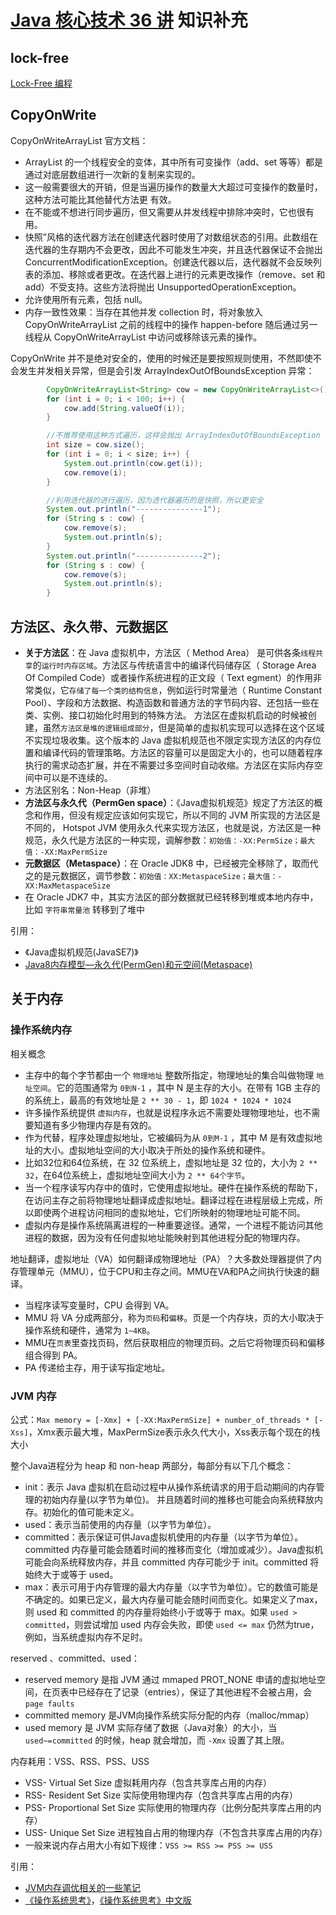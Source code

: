 # [Java 核心技术 36 讲](https://time.geekbang.org/column/article/6478) 知识补充

## lock-free

[Lock-Free 编程](https://www.cnblogs.com/gaochundong/p/lock_free_programming.html)

## CopyOnWrite

CopyOnWriteArrayList 官方文档：

- ArrayList 的一个线程安全的变体，其中所有可变操作（add、set 等等）都是通过对底层数组进行一次新的复制来实现的。
- 这一般需要很大的开销，但是当遍历操作的数量大大超过可变操作的数量时，这种方法可能比其他替代方法更 有效。
- 在不能或不想进行同步遍历，但又需要从并发线程中排除冲突时，它也很有用。
- 快照”风格的迭代器方法在创建迭代器时使用了对数组状态的引用。此数组在迭代器的生存期内不会更改，因此不可能发生冲突，并且迭代器保证不会抛出 ConcurrentModificationException。创建迭代器以后，迭代器就不会反映列表的添加、移除或者更改。在迭代器上进行的元素更改操作（remove、set 和 add）不受支持。这些方法将抛出 UnsupportedOperationException。
- 允许使用所有元素，包括 null。
- 内存一致性效果：当存在其他并发 collection 时，将对象放入 CopyOnWriteArrayList 之前的线程中的操作 happen-before 随后通过另一线程从 CopyOnWriteArrayList 中访问或移除该元素的操作。

CopyOnWrite 并不是绝对安全的，使用的时候还是要按照规则使用，不然即使不会发生并发相关异常，但是会引发 ArrayIndexOutOfBoundsException 异常：

```java
        CopyOnWriteArrayList<String> cow = new CopyOnWriteArrayList<>();
        for (int i = 0; i < 100; i++) {
            cow.add(String.valueOf(i));
        }

        //不推荐使用这种方式遍历，这样会抛出 ArrayIndexOutOfBoundsException
        int size = cow.size();
        for (int i = 0; i < size; i++) {
            System.out.println(cow.get(i));
            cow.remove(i);
        }

        //利用迭代器的进行遍历，因为迭代器遍历的是快照，所以更安全
        System.out.println("---------------1");
        for (String s : cow) {
            cow.remove(s);
            System.out.println(s);
        }
        System.out.println("---------------2");
        for (String s : cow) {
            cow.remove(s);
            System.out.println(s);
        }
```

## 方法区、永久带、元数据区

- **关于方法区**：在 Java 虚拟机中，方法区（ Method Area） 是可供各条`线程共享`的`运行时内存区域`。方法区与传统语言中的编译代码储存区（ Storage Area Of Compiled Code）或者操作系统进程的正文段（ Text egment）的作用非常类似，它`存储了每一个类的结构信息`，例如运行时常量池（ Runtime Constant Pool）、字段和方法数据、构造函数和普通方法的字节码内容、还包括一些在类、实例、接口初始化时用到的特殊方法。
方法区在虚拟机启动的时候被创建，虽然`方法区是堆的逻辑组成部分`，但是简单的虚拟机实现可以选择在这个区域不实现垃圾收集。这个版本的 Java 虚拟机规范也不限定实现方法区的内存位置和编译代码的管理策略。方法区的容量可以是固定大小的，也可以随着程序执行的需求动态扩展，并在不需要过多空间时自动收缩。方法区在实际内存空间中可以是不连续的。
- 方法区别名：Non-Heap（非堆）
- **方法区与永久代（PermGen space）**：《Java虚拟机规范》规定了方法区的概念和作用，但没有规定应该如何实现它，所以不同的 JVM 所实现的方法区是不同的， Hotspot JVM 使用永久代来实现方法区，也就是说，方法区是一种规范，永久代是方法区的一种实现，调解参数：`初始值：-XX:PermSize；最大值：-XX:MaxPermSize`
- **元数据区（Metaspace）**：在 Oracle JDK8 中，已经被完全移除了，取而代之的是元数据区，调节参数：`初始值：XX:MetaspaceSize；最大值：-XX:MaxMetaspaceSize`
- 在 Oracle JDK7 中，其实方法区的部分数据就已经转移到堆或本地内存中，比如 `字符串常量池` 转移到了堆中

引用：

- 《Java虚拟机规范(JavaSE7)》
- [Java8内存模型—永久代(PermGen)和元空间(Metaspace)](https://www.cnblogs.com/paddix/p/5309550.html)

## 关于内存

### 操作系统内存

相关概念

- 主存中的每个字节都由一个 `物理地址` 整数所指定，物理地址的集合叫做物理 `地址空间`。它的范围通常为 `0到N-1` ，其中 N 是主存的大小。在带有 1GB 主存的的系统上，最高的有效地址是 `2 ** 30 - 1`，即 `1024 * 1024 * 1024`
- 许多操作系统提供 `虚拟内存`，也就是说程序永远不需要处理物理地址，也不需要知道有多少物理内存是有效的。
- 作为代替，程序处理虚拟地址，它被编码为从 `0到M-1` ，其中 M 是有效虚拟地址的大小。虚拟地址空间的大小取决于所处的操作系统和硬件。
- 比如32位和64位系统，在 32 位系统上，虚拟地址是 32 位的，大小为 `2 ** 32`，在64位系统上，虚拟地址空间大小为 `2 ** 64个字节`。
- 当一个程序读写内存中的值时，它使用虚拟地址。硬件在操作系统的帮助下，在访问主存之前将物理地址翻译成虚拟地址。翻译过程在进程层级上完成，所以即使两个进程访问相同的虚拟地址，它们所映射的物理地址可能不同。
- 虚拟内存是操作系统隔离进程的一种重要途径。通常，一个进程不能访问其他进程的数据，因为没有任何虚拟地址能映射到其他进程分配的物理内存。

地址翻译，虚拟地址（VA）如何翻译成物理地址（PA）？大多数处理器提供了内存管理单元（MMU），位于CPU和主存之间。MMU在VA和PA之间执行快速的翻译。

- 当程序读写变量时，CPU 会得到 VA。
- MMU 将 VA 分成两部分，称为`页码`和`偏移`。页是一个内存块，页的大小取决于操作系统和硬件，通常为 `1~4KB`。
- MMU在`页表`里查找页码，然后获取相应的物理页码。之后它将物理页码和偏移组合得到 PA。
- PA 传递给主存，用于读写指定地址。

### JVM 内存

公式：`Max memory = [-Xmx] + [-XX:MaxPermSize] + number_of_threads * [-Xss]`，Xmx表示最大堆，MaxPermSize表示永久代大小，Xss表示每个现在的栈大小

整个Java进程分为 heap 和 non-heap 两部分，每部分有以下几个概念：

- init：表示 Java 虚拟机在启动过程中从操作系统请求的用于启动期间的内存管理的初始内存量(以字节为单位)。 并且随着时间的推移也可能会向系统释放内存。初始化的值可能未定义。
- used：表示当前使用的内存量（以字节为单位）。
- committed：表示保证可供Java虚拟机使用的内存量（以字节为单位）。committed 内存量可能会随着时间的推移而变化（增加或减少）。Java虚拟机可能会向系统释放内存，并且 committed 内存可能少于 init。committed 将始终大于或等于 used。
- max：表示可用于内存管理的最大内存量（以字节为单位）。它的数值可能是不确定的。如果已定义，最大内存量可能会随时间而变化。如果定义了max，则 used 和 committed 的内存量将始终小于或等于 max。如果 `used > committed`，则尝试增加 used 内存会失败，即使 `used <= max` 仍然为true，例如，当系统虚拟内存不足时。

reserved 、committed、used：

- reserved memory 是指 JVM 通过 mmaped PROT_NONE 申请的虚拟地址空间，在页表中已经存在了记录（entries），保证了其他进程不会被占用，会`page faults`
- committed memory 是JVM向操作系统实际分配的内存（malloc/mmap）
- used memory 是 JVM 实际存储了数据（Java对象）的大小，当 `used~=committed` 的时候，heap 就会增加，而 `-Xmx` 设置了其上限。

内存耗用：VSS、RSS、PSS、USS

- VSS- Virtual Set Size 虚拟耗用内存（包含共享库占用的内存）
- RSS- Resident Set Size 实际使用物理内存（包含共享库占用的内存）
- PSS- Proportional Set Size 实际使用的物理内存（比例分配共享库占用的内存）
- USS- Unique Set Size 进程独自占用的物理内存（不包含共享库占用的内存）
- 一般来说内存占用大小有如下规律：`VSS >= RSS >= PSS >= USS`

引用：

- [JVM内存调优相关的一些笔记](http://zhanjindong.com/2016/03/02/jvm-memory-tunning-notes)
- [《操作系统思考》](http://greenteapress.com/thinkos/html/index.html)，[《操作系统思考》中文版](https://legacy.gitbook.com/book/wizardforcel/think-os/details)
